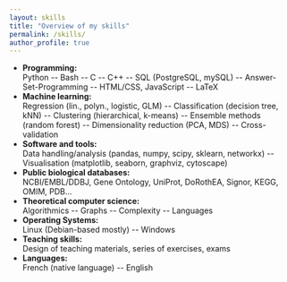 ```yaml
---
layout: skills
title: "Overview of my skills"
permalink: /skills/
author_profile: true
---
```


* **Programming:**  
Python -- Bash -- C -- C++ -- SQL (PostgreSQL, mySQL) -- Answer-Set-Programming -- HTML/CSS, JavaScript -- LaTeX
* **Machine learning:**  
Regression (lin., polyn., logistic, GLM) -- Classification (decision tree, kNN) -- Clustering (hierarchical, k-means) -- Ensemble methods (random forest) -- Dimensionality reduction (PCA, MDS) -- Cross-validation
* **Software and tools:**  
Data handling/analysis (pandas, numpy, scipy, sklearn, networkx) -- Visualisation (matplotlib, seaborn, graphviz, cytoscape)
* **Public biological databases:**  
NCBI/EMBL/DDBJ, Gene Ontology, UniProt, DoRothEA, Signor, KEGG, OMIM, PDB...
* **Theoretical computer science:**  
Algorithmics -- Graphs -- Complexity -- Languages
* **Operating Systems:**  
Linux (Debian-based mostly) -- Windows
* **Teaching skills:**  
Design of teaching materials, series of exercises, exams
* **Languages:**  
French (native language) -- English
